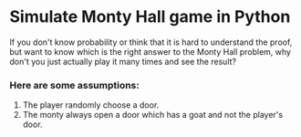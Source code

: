 # Simulate Monty Hall game in Python
If you don't know probability or think that it is hard to understand the proof, but want to know which is the right answer to the Monty Hall problem, 
why don't you just actually play it many times and see the result?

### Here are some assumptions:
1. The player randomly choose a door.
2. The monty always open a door which has a goat and not the player's door.

